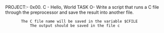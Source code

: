 PROJECT:- 0x00. C - Hello, World
TASK O- Write a script that runs a C file through the preprocessor and save the result into another file.

 		   The C file name will be saved in the variable $CFILE
    		   The output should be saved in the file c

